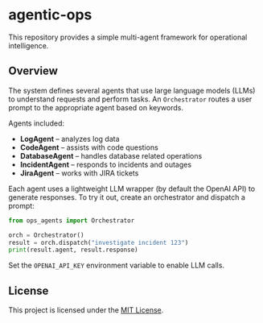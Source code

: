 # agentic-ops

This repository provides a simple multi-agent framework for operational intelligence.

## Overview

The system defines several agents that use large language models (LLMs) to
understand requests and perform tasks. An `Orchestrator` routes a user prompt to
the appropriate agent based on keywords.

Agents included:

- **LogAgent** – analyzes log data
- **CodeAgent** – assists with code questions
- **DatabaseAgent** – handles database related operations
- **IncidentAgent** – responds to incidents and outages
- **JiraAgent** – works with JIRA tickets

Each agent uses a lightweight LLM wrapper (by default the OpenAI API) to
generate responses. To try it out, create an orchestrator and dispatch a
prompt:

```python
from ops_agents import Orchestrator

orch = Orchestrator()
result = orch.dispatch("investigate incident 123")
print(result.agent, result.response)
```

Set the `OPENAI_API_KEY` environment variable to enable LLM calls.

## License

This project is licensed under the [MIT License](LICENSE).
